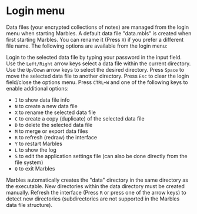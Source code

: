 # Login menu
Data files (your encrypted collections of notes) are managed from the login menu when starting Marbles.
A default data file "data.mbls" is created when first starting Marbles. You can rename it (Press ```X```) if you prefer a different file name. The following options are available from the login menu:

Login to the selected data file by typing your password in the input field. Use the ```Left/Right``` arrow keys select a data file within the current directory. Use the ```Up/Down``` arrow keys to select the desired directory.
Press ```Space``` to move the selected data file to another directory. Press ```Esc``` to clear the login field/close the options menu. Press ```CTRL+W``` and one of the following keys to enable additional options:

- ```I``` to show data file info
- ```N``` to create a new data file
- ```X``` to rename the selected data file
- ```C``` to create a copy (duplicate) of the selected data file
- ```D``` to delete the selected data file
- ```M``` to merge or export data files
- ```R``` to refresh (redraw) the interface
- ```Y``` to restart Marbles
- ```L``` to show the log
- ```S``` to edit the application settings file (can also be done directly from the file system)
- ```Q``` to exit Marbles

Marbles automatically creates the "data" directory in the same directory as the executable.
New directories within the data directory must be created manually. Refresh the interface (Press ```R``` or press one of the arrow keys) to detect new directories (subdirectories are not supported in the Marbles data file structure).
